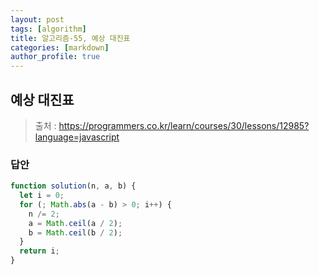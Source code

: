 ```yaml
---
layout: post
tags: [algorithm]
title: 알고리즘-55, 예상 대진표
categories: [markdown]
author_profile: true
---
```


## 예상 대진표

> 출처 : <https://programmers.co.kr/learn/courses/30/lessons/12985?language=javascript>

### 답안

```javascript
function solution(n, a, b) {
  let i = 0;
  for (; Math.abs(a - b) > 0; i++) {
    n /= 2;
    a = Math.ceil(a / 2);
    b = Math.ceil(b / 2);
  }
  return i;
}
```

